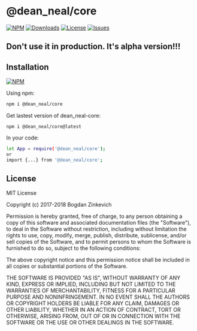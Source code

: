 # @dean_neal/core

[![NPM](https://img.shields.io/npm/v/@dean_neal/core.svg)](https://www.npmjs.com/package/@dean_neal/core)
[![Downloads](https://img.shields.io/npm/dm/@dean_neal/core.svg)](http://npm-stat.com/charts.html?package=@dean_neal/core)
[![License](https://img.shields.io/github/license/DeanNeal/core.svg?style=flat-square)](https://npmjs.org/package/core)
[![Issues](https://img.shields.io/github/issues/DeanNeal/core.svg?style=flat-square)](https://github.com/DeanNeal/core/issues)

## Don't use it in production. It's alpha version!!!
## Installation

[![NPM](https://nodei.co/npm/dean_neal-core.png)](https://nodei.co/npm/dean_neal-core/)

Using npm:

```bash
npm i @dean_neal/core
```

Get lastest version of dean_neal-core:
```
npm i @dean_neal/core@latest
```

In your code:

```bash
let App = require('@dean_neal/core');
or
import {...} from '@dean_neal/core';
```


## License

MIT License

Copyright (c) 2017-2018 Bogdan Zinkevich

Permission is hereby granted, free of charge, to any person obtaining a copy
of this software and associated documentation files (the "Software"), to deal
in the Software without restriction, including without limitation the rights
to use, copy, modify, merge, publish, distribute, sublicense, and/or sell
copies of the Software, and to permit persons to whom the Software is
furnished to do so, subject to the following conditions:

The above copyright notice and this permission notice shall be included in all
copies or substantial portions of the Software.

THE SOFTWARE IS PROVIDED "AS IS", WITHOUT WARRANTY OF ANY KIND, EXPRESS OR
IMPLIED, INCLUDING BUT NOT LIMITED TO THE WARRANTIES OF MERCHANTABILITY,
FITNESS FOR A PARTICULAR PURPOSE AND NONINFRINGEMENT. IN NO EVENT SHALL THE
AUTHORS OR COPYRIGHT HOLDERS BE LIABLE FOR ANY CLAIM, DAMAGES OR OTHER
LIABILITY, WHETHER IN AN ACTION OF CONTRACT, TORT OR OTHERWISE, ARISING FROM,
OUT OF OR IN CONNECTION WITH THE SOFTWARE OR THE USE OR OTHER DEALINGS IN THE
SOFTWARE.

